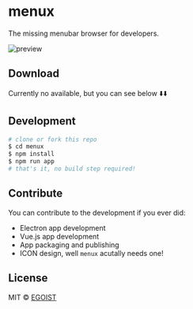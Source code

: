 # menux

The missing menubar browser for developers.

![preview](http://ww4.sinaimg.cn/large/a15b4afegw1f4adfm0ir4j21h210ydvc)

## Download

Currently no available, but you can see below ⬇️⬇️

## Development

```bash
# clone or fork this repo
$ cd menux
$ npm install
$ npm run app
# that's it, no build step required!
```

## Contribute

You can contribute to the development if you ever did:

- Electron app development
- Vue.js app development
- App packaging and publishing
- ICON design, well `menux` acutally needs one!


## License

MIT &copy; [EGOIST](https://github.com/egoist)
